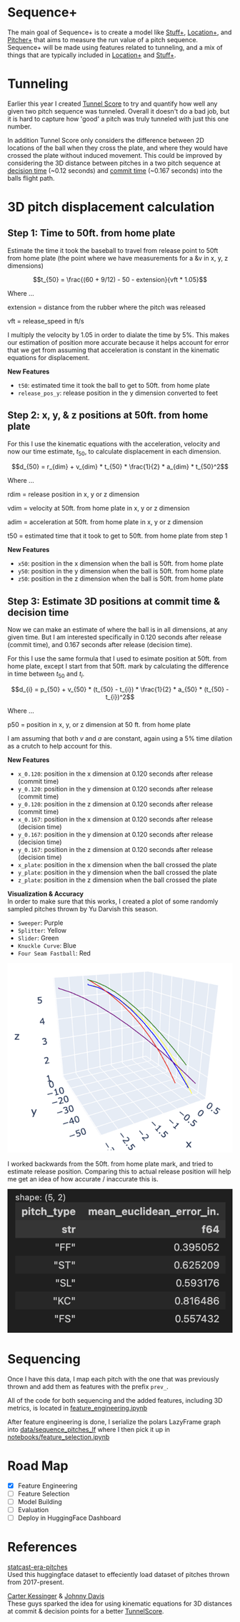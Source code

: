 # Sequence+

The main goal of Sequence+ is to create a model like [Stuff+](), [Location+](), and [Pitcher+]() that aims to measure the run value of a pitch sequence. Sequence+ will be made using features related to tunneling, and a mix of things that are typically included in [Location+]() and [Stuff+]().

# Tunneling

Earlier this year I created [Tunnel Score]() to try and quantify how well any given two pitch sequence was tunneled. Overall it doesn't do a bad job, but it is hard to capture how 'good' a pitch was truly tunneled with just this one number. 

In addition Tunnel Score only considers the difference between 2D locations of the ball when they cross the plate, and where they would have crossed the plate without induced movement. This could be improved by considering the 3D distance between pitches in a two pitch sequence at [decision time]() (~0.12 seconds) and [commit time]() (~0.167 seconds) into the balls flight path. 

# 3D pitch displacement calculation

## Step 1: Time to 50ft. from home plate

Estimate the time it took the baseball to travel from release point to 50ft from home plate (the point where we have measurements for a &v in x, y, z dimensions)

```math
t_{50} = \frac{(60 + 9/12) - 50 - extension}{vft * 1.05}
```

Where ...

extension = distance from the rubber where the pitch was released

vft = release_speed in ft/s

I multiply the velocity by 1.05 in order to dialate the time by 5%. This makes our estimation of position more accurate because it helps account for error that we get from assuming that acceleration is constant in the kinematic equations for displacement.

**New Features**
- `t50`: estimated time it took the ball to get to 50ft. from home plate
- `release_pos_y`: release position in the y dimension converted to feet

## Step 2: x, y, & z positions at 50ft. from home plate

For this I use the kinematic equations with the acceleration, velocity and now our time estimate, $t_{50}$, to calculate displacement in each dimension.

```math
d_{50} = r_{dim} + v_{dim} * t_{50} * \frac{1}{2} * a_{dim} * t_{50}^2
```

Where ...

rdim = release position in x, y or z dimension

vdim = velocity at 50ft. from home plate in x, y or z dimension

adim = acceleration at 50ft. from home plate in x, y or z dimension

t50 = estimated time that it took to get to 50ft. from home plate from step 1

**New Features**
- `x50`: position in the x dimension when the ball is 50ft. from home plate
- `y50`: position in the y dimension when the ball is 50ft. from home plate
- `z50`: position in the z dimension when the ball is 50ft. from home plate

## Step 3: Estimate 3D positions at commit time & decision time

Now we can make an estimate of where the ball is in all dimensions, at any given time. But I am interested specifically in 0.120 seconds after release (commit time), and 0.167 seconds after release (decision time).

For this I use the same formula that I used to esimate position at 50ft. from home plate, except I start from that 50ft. mark by calculating the difference in time between $t_{50}$ and $t_{i}$.

```math
d_{i} = p_{50} + v_{50} * (t_{50} - t_{i}) * \frac{1}{2} * a_{50} * (t_{50} - t_{i})^2
```

Where ...

p50 = position in x, y, or z dimension at 50 ft. from home plate

I am assuming that both $v$ and $a$ are constant, again using a 5% time dilation as a crutch to help account for this.

**New Features**
- `x_0.120`: position in the x dimension at 0.120 seconds after release (commit time)
- `y_0.120`: position in the y dimension at 0.120 seconds after release (commit time)
- `y_0.120`: position in the z dimension at 0.120 seconds after release (commit time)
- `x_0.167`: position in the x dimension at 0.120 seconds after release (decision time)
- `y_0.167`: position in the y dimension at 0.120 seconds after release (decision time)
- `y_0.167`: position in the z dimension at 0.120 seconds after release (decision time)
- `x_plate`: position in the x dimension when the ball crossed the plate
- `y_plate`: position in the y dimension when the ball crossed the plate
- `z_plate`: position in the z dimension when the ball crossed the plate

**Visualization & Accuracy** <br>
In order to make sure that this works, I created a plot of some randomly sampled pitches thrown by Yu Darvish this season.

- `Sweeper`: Purple
- `Splitter`: Yellow
- `Slider`: Green
- `Knuckle Curve`: Blue
- `Four Seam Fastball`: Red

![Sampled Darvish 3D pitch Shape Estimations](assets/darvish_samples.png)

I worked backwards from the 50ft. from home plate mark, and tried to estimate release position. Comparing this to actual release position will help me get an idea of how accurate / inaccurate this is.

![Position Estimation Accuracy](assets/ball_loc_accuracy_table.png)

# Sequencing

Once I have this data, I map each pitch with the one that was previously thrown and add them as features with the prefix `prev_`.

All of the code for both sequencing and the added features, including 3D metrics, is located in [feature_engineering.ipynb](notebooks/feature_engineering.ipynb)

After feature engineering is done, I serialize the polars LazyFrame graph into [data/sequence_pitches_lf](data/sequence_pitches_lf) where I then pick it up in [notebooks/feature_selection.ipynb](notebooks/feature_selection.ipynb)

# Road Map

- [x] Feature Engineering
- [ ] Feature Selection
- [ ] Model Building
- [ ] Evaluation
- [ ] Deploy in HuggingFace Dashboard

# References

[statcast-era-pitches]() <br>
Used this huggingface dataset to effeciently load dataset of pitches thrown from 2017-present.

[Carter Kessinger](https://x.com/ckessinger44) & [Johnny Davis](https://x.com/Johnny_Davis12)<br>
These guys sparked the idea for using kinematic equations for 3D distances at commit & decision points for a better [TunnelScore]().
